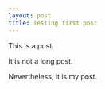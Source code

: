 ```yaml
---
layout: post
title: Testing first post
---
```


This is a post.

It is not a long post.


Nevertheless, it is my post.
